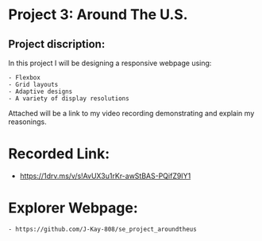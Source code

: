 # Project 3: Around The U.S.

## Project discription:
  In this project I will be designing a responsive webpage using:
  
    - Flexbox
    - Grid layouts
    - Adaptive designs 
    - A variety of display resolutions
  
  Attached will be a link to my video recording demonstrating and explain my reasonings.

  # Recorded Link:

  - https://1drv.ms/v/s!AvUX3u1rKr-awStBAS-PQifZ9IY1

  # Explorer Webpage:

    - https://github.com/J-Kay-808/se_project_aroundtheus




  

